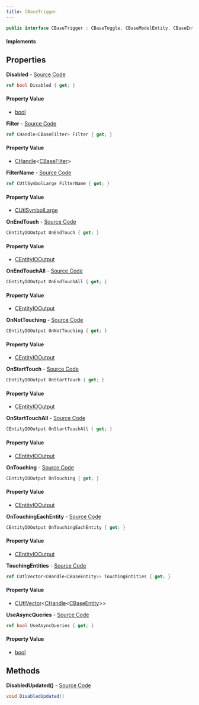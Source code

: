 ```yaml
---
title: CBaseTrigger
---
```


```csharp
public interface CBaseTrigger : CBaseToggle, CBaseModelEntity, CBaseEntity, CEntityInstance, ISchemaClass<CEntityInstance>, ISchemaClass<CBaseEntity>, ISchemaClass<CBaseModelEntity>, ISchemaClass<CBaseToggle>, ISchemaClass<CBaseTrigger>, ISchemaField, ISchemaClass, INativeHandle
```

#### Implements

## Properties

**Disabled** - [Source Code](https://github.com/swiftly-solution/swiftlys2/blob/master/managed/src/SwiftlyS2.Generated/Schemas/Interfaces/CBaseTrigger.cs#L36)

```csharp
ref bool Disabled { get; }
```

#### Property Value

- [bool](https://learn.microsoft.com/dotnet/api/system.boolean)

**Filter** - [Source Code](https://github.com/swiftly-solution/swiftlys2/blob/master/managed/src/SwiftlyS2.Generated/Schemas/Interfaces/CBaseTrigger.cs#L34)

```csharp
ref CHandle<CBaseFilter> Filter { get; }
```

#### Property Value

- [CHandle](/docs/api/shared/natives/chandle-1)<[CBaseFilter](/docs/api/shared/schemadefinitions/cbasefilter)>

**FilterName** - [Source Code](https://github.com/swiftly-solution/swiftlys2/blob/master/managed/src/SwiftlyS2.Generated/Schemas/Interfaces/CBaseTrigger.cs#L32)

```csharp
ref CUtlSymbolLarge FilterName { get; }
```

#### Property Value

- [CUtlSymbolLarge](/docs/api/shared/natives/cutlsymbollarge)

**OnEndTouch** - [Source Code](https://github.com/swiftly-solution/swiftlys2/blob/master/managed/src/SwiftlyS2.Generated/Schemas/Interfaces/CBaseTrigger.cs#L20)

```csharp
CEntityIOOutput OnEndTouch { get; }
```

#### Property Value

- [CEntityIOOutput](/docs/api/shared/schemadefinitions/centityiooutput)

**OnEndTouchAll** - [Source Code](https://github.com/swiftly-solution/swiftlys2/blob/master/managed/src/SwiftlyS2.Generated/Schemas/Interfaces/CBaseTrigger.cs#L22)

```csharp
CEntityIOOutput OnEndTouchAll { get; }
```

#### Property Value

- [CEntityIOOutput](/docs/api/shared/schemadefinitions/centityiooutput)

**OnNotTouching** - [Source Code](https://github.com/swiftly-solution/swiftlys2/blob/master/managed/src/SwiftlyS2.Generated/Schemas/Interfaces/CBaseTrigger.cs#L28)

```csharp
CEntityIOOutput OnNotTouching { get; }
```

#### Property Value

- [CEntityIOOutput](/docs/api/shared/schemadefinitions/centityiooutput)

**OnStartTouch** - [Source Code](https://github.com/swiftly-solution/swiftlys2/blob/master/managed/src/SwiftlyS2.Generated/Schemas/Interfaces/CBaseTrigger.cs#L16)

```csharp
CEntityIOOutput OnStartTouch { get; }
```

#### Property Value

- [CEntityIOOutput](/docs/api/shared/schemadefinitions/centityiooutput)

**OnStartTouchAll** - [Source Code](https://github.com/swiftly-solution/swiftlys2/blob/master/managed/src/SwiftlyS2.Generated/Schemas/Interfaces/CBaseTrigger.cs#L18)

```csharp
CEntityIOOutput OnStartTouchAll { get; }
```

#### Property Value

- [CEntityIOOutput](/docs/api/shared/schemadefinitions/centityiooutput)

**OnTouching** - [Source Code](https://github.com/swiftly-solution/swiftlys2/blob/master/managed/src/SwiftlyS2.Generated/Schemas/Interfaces/CBaseTrigger.cs#L24)

```csharp
CEntityIOOutput OnTouching { get; }
```

#### Property Value

- [CEntityIOOutput](/docs/api/shared/schemadefinitions/centityiooutput)

**OnTouchingEachEntity** - [Source Code](https://github.com/swiftly-solution/swiftlys2/blob/master/managed/src/SwiftlyS2.Generated/Schemas/Interfaces/CBaseTrigger.cs#L26)

```csharp
CEntityIOOutput OnTouchingEachEntity { get; }
```

#### Property Value

- [CEntityIOOutput](/docs/api/shared/schemadefinitions/centityiooutput)

**TouchingEntities** - [Source Code](https://github.com/swiftly-solution/swiftlys2/blob/master/managed/src/SwiftlyS2.Generated/Schemas/Interfaces/CBaseTrigger.cs#L30)

```csharp
ref CUtlVector<CHandle<CBaseEntity>> TouchingEntities { get; }
```

#### Property Value

- [CUtlVector](/docs/api/shared/natives/cutlvector-1)<[CHandle](/docs/api/shared/natives/chandle-1)<[CBaseEntity](/docs/api/shared/schemadefinitions/cbaseentity)>>

**UseAsyncQueries** - [Source Code](https://github.com/swiftly-solution/swiftlys2/blob/master/managed/src/SwiftlyS2.Generated/Schemas/Interfaces/CBaseTrigger.cs#L38)

```csharp
ref bool UseAsyncQueries { get; }
```

#### Property Value

- [bool](https://learn.microsoft.com/dotnet/api/system.boolean)

## Methods

**DisabledUpdated()** - [Source Code](https://github.com/swiftly-solution/swiftlys2/blob/master/managed/src/SwiftlyS2.Generated/Schemas/Interfaces/CBaseTrigger.cs#L40)

```csharp
void DisabledUpdated()
```

